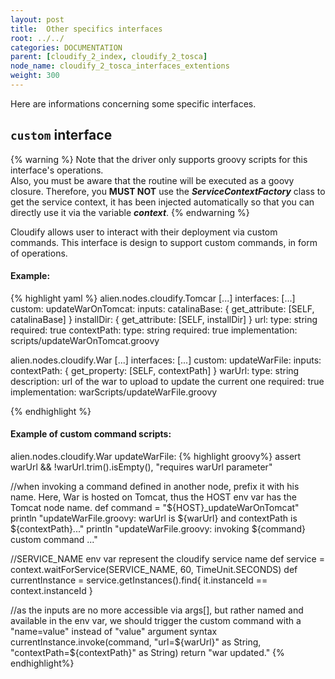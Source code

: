 ```yaml
---
layout: post
title:  Other specifics interfaces
root: ../../
categories: DOCUMENTATION
parent: [cloudify_2_index, cloudify_2_tosca]
node_name: cloudify_2_tosca_interfaces_extentions
weight: 300
---
```


Here are informations concerning some specific interfaces.

## `custom` interface ##
{% warning %}
Note that the driver only supports groovy scripts for this interface's operations.  
Also, you must be aware that the routine will be executed as a goovy closure. Therefore, you **MUST NOT** use the ***ServiceContextFactory*** class to get the service context, it has been injected automatically so that you can directly use it via the variable ***context***.
{% endwarning %}

Cloudify allows user to interact with their deployment via custom commands. This interface is design to support custom commands, in form of operations.

#### Example: ####
{% highlight yaml %}
alien.nodes.cloudify.Tomcar
[...]
  interfaces:
    [...]
      custom:
        updateWarOnTomcat:
          inputs:
            catalinaBase: { get_attribute: [SELF, catalinaBase] }
            installDir: { get_attribute: [SELF, installDir] }
            url:
              type: string
              required: true
            contextPath:
              type: string
              required: true
          implementation: scripts/updateWarOnTomcat.groovy
          
          
alien.nodes.cloudify.War
[...]
  interfaces:
    [...]
      custom:
        updateWarFile:
          inputs:
            contextPath: { get_property: [SELF, contextPath] }
            warUrl:
              type: string
              description: url of the war to upload to update the current one
              required: true
          implementation: warScripts/updateWarFile.groovy

{% endhighlight %}

#### Example of custom command scripts: ####
alien.nodes.cloudify.War updateWarFile:
{% highlight groovy%}
assert warUrl && !warUrl.trim().isEmpty(), "requires warUrl parameter"

//when invoking a command defined in another node, prefix it with his name. Here, War is hosted on Tomcat, thus the HOST env var has the Tomcat node name.
def command = "${HOST}_updateWarOnTomcat"
println "updateWarFile.groovy: warUrl is ${warUrl} and contextPath is ${contextPath}..."
println "updateWarFile.groovy: invoking ${command} custom command ..."

//SERVICE_NAME env var represent the cloudify service name
def service = context.waitForService(SERVICE_NAME, 60, TimeUnit.SECONDS)
def currentInstance = service.getInstances().find{ it.instanceId == context.instanceId }

//as the inputs are no more accessible via args[], but rather named and available in the env var, we should trigger the custom command with a "name=value" instead of "value" argument syntax 
currentInstance.invoke(command, "url=${warUrl}" as String, "contextPath=${contextPath}" as String)
return "war updated."
{% endhighlight%}
